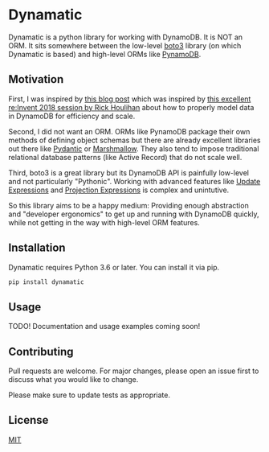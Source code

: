 # Dynamatic

Dynamatic is a python library for working with DynamoDB. It is NOT an ORM. It sits somewhere between the low-level [boto3](https://github.com/boto/boto3) library (on which Dynamatic is based) and high-level ORMs like [PynamoDB](https://github.com/pynamodb/PynamoDB).

## Motivation

First, I was inspired by [this blog post](https://www.trek10.com/blog/dynamodb-single-table-relational-modeling/) which was inspired by [this excellent re:Invent 2018 session by Rick Houlihan](https://youtu.be/HaEPXoXVf2k) about how to properly model data in DynamoDB for efficiency and scale.

Second, I did not want an ORM. ORMs like PynamoDB package their own methods of defining object schemas but there are already excellent libraries out there like [Pydantic](https://github.com/samuelcolvin/pydantic) or [Marshmallow](https://github.com/marshmallow-code/marshmallow). They also tend to impose traditional relational database patterns (like Active Record) that do not scale well.

Third, boto3 is a great library but its DynamoDB API is painfully low-level and not particularly "Pythonic". Working with advanced features like [Update Expressions](https://docs.aws.amazon.com/amazondynamodb/latest/developerguide/Expressions.UpdateExpressions.html) and [Projection Expressions](https://docs.aws.amazon.com/amazondynamodb/latest/developerguide/Expressions.ProjectionExpressions.html) is complex and unintutive.

So this library aims to be a happy medium: Providing enough abstraction and "developer ergonomics" to get up and running with DynamoDB quickly, while not getting in the way with high-level ORM features.

## Installation

Dynamatic requires Python 3.6 or later. You can install it via pip.

```bash
pip install dynamatic
```

## Usage

TODO! Documentation and usage examples coming soon!

## Contributing

Pull requests are welcome. For major changes, please open an issue first to discuss what you would like to change.

Please make sure to update tests as appropriate.

## License

[MIT](https://choosealicense.com/licenses/mit/)

